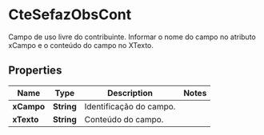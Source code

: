 

# CteSefazObsCont

Campo de uso livre do contribuinte.  Informar o nome do campo no atributo xCampo e o conteúdo do campo no XTexto.

## Properties

| Name | Type | Description | Notes |
|------------ | ------------- | ------------- | -------------|
|**xCampo** | **String** | Identificação do campo. |  |
|**xTexto** | **String** | Conteúdo do campo. |  |



